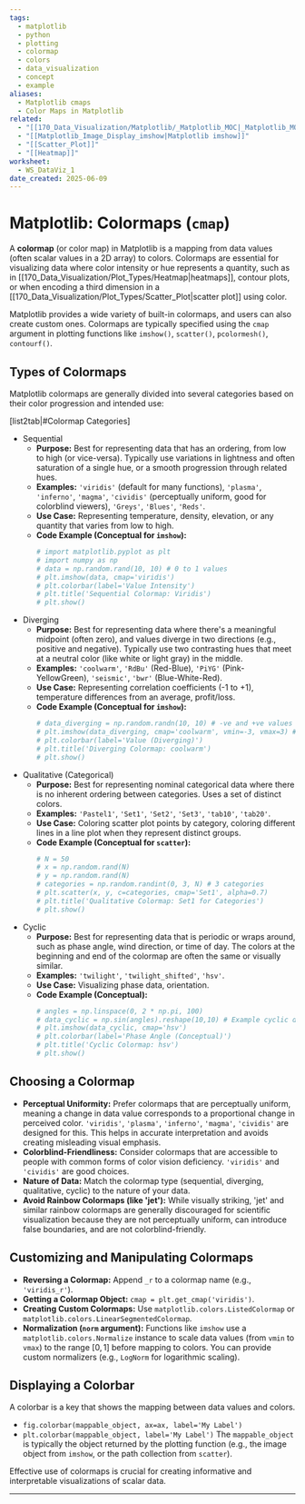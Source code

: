 ```yaml
---
tags:
  - matplotlib
  - python
  - plotting
  - colormap
  - colors
  - data_visualization
  - concept
  - example
aliases:
  - Matplotlib cmaps
  - Color Maps in Matplotlib
related:
  - "[[170_Data_Visualization/Matplotlib/_Matplotlib_MOC|_Matplotlib_MOC]]"
  - "[[Matplotlib_Image_Display_imshow|Matplotlib imshow]]"
  - "[[Scatter_Plot]]"
  - "[[Heatmap]]"
worksheet:
  - WS_DataViz_1
date_created: 2025-06-09
---
```

# Matplotlib: Colormaps (`cmap`)

A **colormap** (or color map) in Matplotlib is a mapping from data values (often scalar values in a 2D array) to colors. Colormaps are essential for visualizing data where color intensity or hue represents a quantity, such as in [[170_Data_Visualization/Plot_Types/Heatmap|heatmaps]], contour plots, or when encoding a third dimension in a [[170_Data_Visualization/Plot_Types/Scatter_Plot|scatter plot]] using color.

Matplotlib provides a wide variety of built-in colormaps, and users can also create custom ones. Colormaps are typically specified using the `cmap` argument in plotting functions like `imshow()`, `scatter()`, `pcolormesh()`, `contourf()`.

## Types of Colormaps
Matplotlib colormaps are generally divided into several categories based on their color progression and intended use:

[list2tab|#Colormap Categories]
- Sequential
    - **Purpose:** Best for representing data that has an ordering, from low to high (or vice-versa). Typically use variations in lightness and often saturation of a single hue, or a smooth progression through related hues.
    - **Examples:** `'viridis'` (default for many functions), `'plasma'`, `'inferno'`, `'magma'`, `'cividis'` (perceptually uniform, good for colorblind viewers), `'Greys'`, `'Blues'`, `'Reds'`.
    - **Use Case:** Representing temperature, density, elevation, or any quantity that varies from low to high.
    - **Code Example (Conceptual for `imshow`):**
        ```python
        # import matplotlib.pyplot as plt
        # import numpy as np
        # data = np.random.rand(10, 10) # 0 to 1 values
        # plt.imshow(data, cmap='viridis')
        # plt.colorbar(label='Value Intensity')
        # plt.title('Sequential Colormap: Viridis')
        # plt.show()
        ```
- Diverging
    - **Purpose:** Best for representing data where there's a meaningful midpoint (often zero), and values diverge in two directions (e.g., positive and negative). Typically use two contrasting hues that meet at a neutral color (like white or light gray) in the middle.
    - **Examples:** `'coolwarm'`, `'RdBu'` (Red-Blue), `'PiYG'` (Pink-YellowGreen), `'seismic'`, `'bwr'` (Blue-White-Red).
    - **Use Case:** Representing correlation coefficients (-1 to +1), temperature differences from an average, profit/loss.
    - **Code Example (Conceptual for `imshow`):**
        ```python
        # data_diverging = np.random.randn(10, 10) # -ve and +ve values
        # plt.imshow(data_diverging, cmap='coolwarm', vmin=-3, vmax=3) # Center around 0
        # plt.colorbar(label='Value (Diverging)')
        # plt.title('Diverging Colormap: coolwarm')
        # plt.show()
        ```
- Qualitative (Categorical)
    - **Purpose:** Best for representing nominal categorical data where there is no inherent ordering between categories. Uses a set of distinct colors.
    - **Examples:** `'Pastel1'`, `'Set1'`, `'Set2'`, `'Set3'`, `'tab10'`, `'tab20'`.
    - **Use Case:** Coloring scatter plot points by category, coloring different lines in a line plot when they represent distinct groups.
    - **Code Example (Conceptual for `scatter`):**
        ```python
        # N = 50
        # x = np.random.rand(N)
        # y = np.random.rand(N)
        # categories = np.random.randint(0, 3, N) # 3 categories
        # plt.scatter(x, y, c=categories, cmap='Set1', alpha=0.7)
        # plt.title('Qualitative Colormap: Set1 for Categories')
        # plt.show()
        ```
- Cyclic
    - **Purpose:** Best for representing data that is periodic or wraps around, such as phase angle, wind direction, or time of day. The colors at the beginning and end of the colormap are often the same or visually similar.
    - **Examples:** `'twilight'`, `'twilight_shifted'`, `'hsv'`.
    - **Use Case:** Visualizing phase data, orientation.
    - **Code Example (Conceptual):**
        ```python
        # angles = np.linspace(0, 2 * np.pi, 100)
        # data_cyclic = np.sin(angles).reshape(10,10) # Example cyclic data
        # plt.imshow(data_cyclic, cmap='hsv')
        # plt.colorbar(label='Phase Angle (Conceptual)')
        # plt.title('Cyclic Colormap: hsv')
        # plt.show()
        ```

## Choosing a Colormap
-   **Perceptual Uniformity:** Prefer colormaps that are perceptually uniform, meaning a change in data value corresponds to a proportional change in perceived color. `'viridis'`, `'plasma'`, `'inferno'`, `'magma'`, `'cividis'` are designed for this. This helps in accurate interpretation and avoids creating misleading visual emphasis.
-   **Colorblind-Friendliness:** Consider colormaps that are accessible to people with common forms of color vision deficiency. `'viridis'` and `'cividis'` are good choices.
-   **Nature of Data:** Match the colormap type (sequential, diverging, qualitative, cyclic) to the nature of your data.
-   **Avoid Rainbow Colormaps (like 'jet'):** While visually striking, 'jet' and similar rainbow colormaps are generally discouraged for scientific visualization because they are not perceptually uniform, can introduce false boundaries, and are not colorblind-friendly.

## Customizing and Manipulating Colormaps
-   **Reversing a Colormap:** Append `_r` to a colormap name (e.g., `'viridis_r'`).
-   **Getting a Colormap Object:** `cmap = plt.get_cmap('viridis')`.
-   **Creating Custom Colormaps:** Use `matplotlib.colors.ListedColormap` or `matplotlib.colors.LinearSegmentedColormap`.
-   **Normalization (`norm` argument):** Functions like `imshow` use a `matplotlib.colors.Normalize` instance to scale data values (from `vmin` to `vmax`) to the range $[0, 1]$ before mapping to colors. You can provide custom normalizers (e.g., `LogNorm` for logarithmic scaling).

## Displaying a Colorbar
A colorbar is a key that shows the mapping between data values and colors.
-   `fig.colorbar(mappable_object, ax=ax, label='My Label')`
-   `plt.colorbar(mappable_object, label='My Label')`
The `mappable_object` is typically the object returned by the plotting function (e.g., the image object from `imshow`, or the path collection from `scatter`).

Effective use of colormaps is crucial for creating informative and interpretable visualizations of scalar data.

---